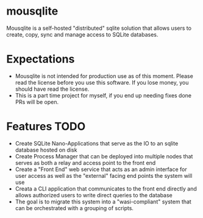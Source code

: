 # mousqlite
Mousqlite is a self-hosted "distributed" sqlite solution that allows users to create, copy, sync and manage access to SQLite databases. 

# Expectations
* Mousqlite is not intended for production use as of this moment. Please read the license before you use this software. If you lose money, you should have read the license.
* This is a part time project for myself, if you end up needing fixes done PRs will be open.

# Features TODO
* Create SQLite Nano-Applications that serve as the IO to an sqlite database hosted on disk
* Create Process Manager that can be deployed into multiple nodes that serves as both a relay and access point to the front end
* Create a "Front End" web service that acts as an admin interface for user access as well as the "external" facing end points the system will use
* Creata a CLI application that communicates to the front end directly and allows authorized users to write direct queries to the database
* The goal is to migrate this system into a "wasi-compliant" system that can be orchestrated with a grouping of scripts.